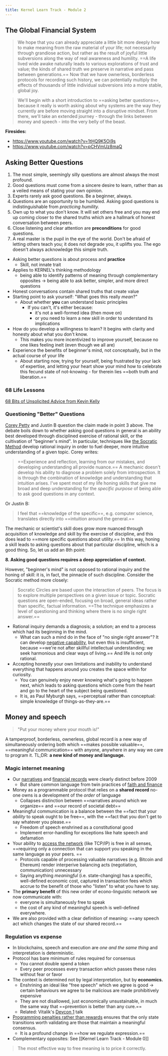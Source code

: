 ```yaml
---
title: Kernel Learn Track - Module 2
---
```

## The Global Financial System
> We hope that you can already appreciate a little bit more deeply how to make meaning from the raw material of your life; not necessarily through grandiose action, but rather as the result of joyful little subversions along the way of real awareness and humility. ==A life lived wide awake naturally leads to various explorations of trust and value; the kinds of shared truth we preserve in narrative and pass between generations.== Now that we have ownerless, borderless protocols for recording such history, we can potentially multiply the effects of thousands of little individual subversions into a more stable, global joy.

> We'll begin with a short introduction to ==asking better questions==, because it really is worth asking about why systems are the way they currently are before moving straight into a disruptive mindset. From there, we'll take an extended journey - through the links between money and speech - into the very belly of the beast.

**Firesides:**
+ https://www.youtube.com/watch?v=1tHQ9K5Oj9s
+ https://www.youtube.com/watch?v=pCHVmUz8maQ

## Asking Better Questions
1. The most simple, seemingly silly questions are almost always the most profound.
2. Good questions must come from a sincere desire to learn, rather than as a veiled means of stating your own opinion.
3. Experts rarely ask good questions. Be a beginner, always.
4. Questions are an opportunity to be humbled. Asking good questions is indistinguishable from *practicing humility.*
5. Own up to what you don't know. It will set others free and you may end up coming closer to the shared truths which are a hallmark of honest conversation between peers.
6. Close listening and clear attention are **preconditions** for good questions.
7. A real master is the pupil in the eye of the world. Don't be afraid of letting others teach you; it does not degrade you, it uplifts you. The ego doesn't always acknowledge this simple truth.

+ Asking better questions is about process and **practice**
	+ Skill, not innate trait
+ Applies to KERNEL's thinking methodology
	+ being able to identify patterns of meaning through complementary opposites -> being able to ask better, simpler, and more direct questions
+ Honest conversations contain shared truths that create value
+ Starting point to ask yourself: "What goes this really *mean*?"
	+ About whether **you** can understand basic principles
		+ If you can't, it's either because:
			+ it's not a well-formed idea (then move on)
			+ or you need to learn a new skill in order to understand its implications
+ How do you develop a willingness to learn? It begins with clarity and honesty about what you don't know.
	+ This makes you more incentivized to improve yourself, because no one likes feeling inelt (even though we all are)
+ Experience the benefits of beginner's mind, not conceptually, but in the actual course of your life
	+ About starting now, trying for yourself, being frustrated by your lack of expertise, and letting your heart show your mind how to celebrate this fecund state of not-knowing - for therein lies ==both truth and liberation.==

### 68 Life Lessons
[68 Bits of Unsolicited Advice from Kevin Kelly](https://kk.org/thetechnium/68-bits-of-unsolicited-advice/)

### Questioning "Better" Questions
[Corey Petty](https://thebitcoinpodcast.com/) and Justin B question the claim made in point 3 above. The debate boils down to whether asking good questions in general is an ability best developed through disciplined exercise of rational skill, or the cultivation of "beginner's mind". In particular, techniques like [the Socratic Method](https://en.wikipedia.org/wiki/Socratic_method) develop rational inquiry in order to fuel deeper, more intuitive understanding of a given topic. Corey writes:
> ==Experience and reflection, learning from our mistakes, and developing understanding all provide nuance.== A mechanic doesn't develop his ability to diagnose a problem solely from introspection. It is through the combination of knowledge and understanding that intuition arises. I've spent most of my life honing skills that give me broad and deep understanding for the *specific purpose* of being able to ask good questions in any context.

Or Justin B:

> I feel that ==knowledge of the specific==, e.g. computer science, translates directly into ==intuition around the general.==

The mechanic or scientist's skill does grow more nuanced through acquisition of knowledge and skill by the exercise of discipline, and this does lead to ==more specific questions about utility.== In this way, honing a skill leads to asking questions about that particular discipline, which is a good thing. So, let us add an 8th point:

**8. Asking good questions requires a deep appreciation of context.**

However, "beginner's mind" is not opposed to rational inquiry and the honing of skill: it is, in fact, the pinnacle of such discipline. Consider the Socratic method more closely:

> Socratic Circles are based upon the interaction of peers. The focus is to explore multiple perspectives on a given issue or topic. Socratic questions are open-ended, focusing on broad, general ideas rather than specific, factual information. ==The technique emphasizes a level of questioning and thinking where there is no single right answer.==

+ Rational inquiry demands a diagnosis; a solution; an end to a process which had its beginning in the mind. 
	+ What can such a mind do in the face of "no single right answer"? It can develop [negative capability](https://en.wikipedia.org/wiki/Negative_capability), but even this is insufficient, because ==we're not after skillful intellectual understanding: we seek harmonious and clear ways of living.== And life is not only rational.
+ Accepting honestly your own limitations and inability to understand everything that happens around you creates the space within for curiosity. 
	+ You can genuinely enjoy never knowing what's going to happen next, which leads to asking questions which come from the heart and go to the heart of the subject being questioned.
	+  It is, as Paul Myburgh says, ==perceptual rather than conceptual: simple knowledge of things-as-they-are.==


## Money and speech
> "Put your money where your mouth is!"

A tamperproof, borderless, ownerless, global record is a new way of simultaneously ordering both which ==makes possible valuable==, ==meaningful communication== with anyone, anywhere in any way we care to program it. TL;DR: **a new kind of money and language.**

### Magic internet meaning

+ Our [narratives](https://kernel.community/en/learn/module-0/conversation) and [financial records](https://kernel.community/en/learn/module-1/value/#narrative) were clearly distinct before 2009
	+ But share common language from twin practices of [faith and finance](https://kernel.community/en/learn/module-1/playdough-protocols/#faith-and-finance)
+ Money as a programmable protocol that relies on a **shared record** no-one owns is a development of the *order* of language
	+ Collapses distinction between ==narratives around which we organize== and ==our record of societal debt==
+ Meaningful communication is a balance between the ==fact that your *ability* to speak ought to be free==, with the ==fact that you don't get to say whatever you please.==
	+ Freedom of speech enshrined as a constitutional good
	+ Implement error-handling for exceptions like hate speech and defamation
+ Your ability to [access the network](https://kernel.community/en/learn/module-0/money-language/#open-protocols-and-a-network-of-value) (like TCP/IP) is free in all senses, ==requiring only a connection that can support you speaking in the same language as your peers. ==
	+ Protocols capable of processing valuable narratives (e.g. Bitcoin and Ehereum) render interperive balancing acts (negotiation, communication) unnecessary
	+ Saying anything *meaningful* (i.e. state-changing) has a specific, well-defined economic cost, captured in transaction fees which accrue to the benefit of those who "listen" to what you have to say.
+ The **primary benefit** of this new order of econo-linguistic network we now communicate with: 
	+ everyone is simultaneously free to speak 
	+ the cost of any kind of meaningful speech is well-defined everywhere. 
+ We are also provided with a clear definition of meaning: ==any speech act which changes the state of our shared record.==

### Regulation vs expense
+ In blockchains, speech and execution are *one and the same thing* and interpretation is deterministic.
+ Protocol has bare minimum of rules required for consensus
	+ You cannot double spend a token
	+ Every peer processes every transaction which passes these rules without fear or favor
+ The context is determined not by legal interpretation, but by **economics.**
	+ Enshrining an ideal like "free speech" which we agree is good -> certain behaviours we agree to be malicious are made prohibitively expensive
	+ They are not disallowed, just economically unsustainable, in much the same way that ==prevention is better than any cure.==
	+ Related: Vitalik's [Devcon 1](https://kernel.community/en/learn/module-1/understanding-ethereum/) talk
+ [Programming penalties rather than rewards](https://kernel.community/en/learn/module-6/serenity/#proving-stake) ensures that the only state transitions worth validating are those that maintain a meaningful consensus. 
	+ It is a profound change in ==how we regulate expression.==
+ Complementary opposites: See [[Kernel Learn Track - Module 0]]
> The most effective way to free meaning is to price it correctly.